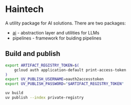 # Haintech

A utility package for AI solutions.
There are two packages:

* [ai](doc/ai.md) - abstraction layer and utilities for LLMs
* pipelines - framework for buiding pipelines

## Build and publish

```bash
export ARTIFACT_REGISTRY_TOKEN=$(
    gcloud auth application-default print-access-token
)
export UV_PUBLISH_USERNAME=oauth2accesstoken
export UV_PUBLISH_PASSWORD="$ARTIFACT_REGISTRY_TOKEN"

uv build
uv publish --index private-registry
```
